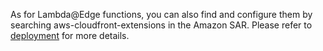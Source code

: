 As for Lambda@Edge functions, you can also find and configure them by searching aws-cloudfront-extensions in the Amazon SAR. Please refer to [deployment](../deployment.md#lambdaedge) for more details.






























  



